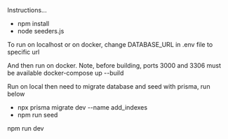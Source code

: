 Instructions...

- npm install
- node seeders.js

To run on localhost or on docker, change DATABASE_URL in .env file to specific url

And then run on docker. Note, before building, ports 3000 and 3306 must be available
docker-compose up --build

Run on local then need to migrate database and seed with prisma, run below
- npx prisma migrate dev --name add_indexes
- npm run seed

npm run dev